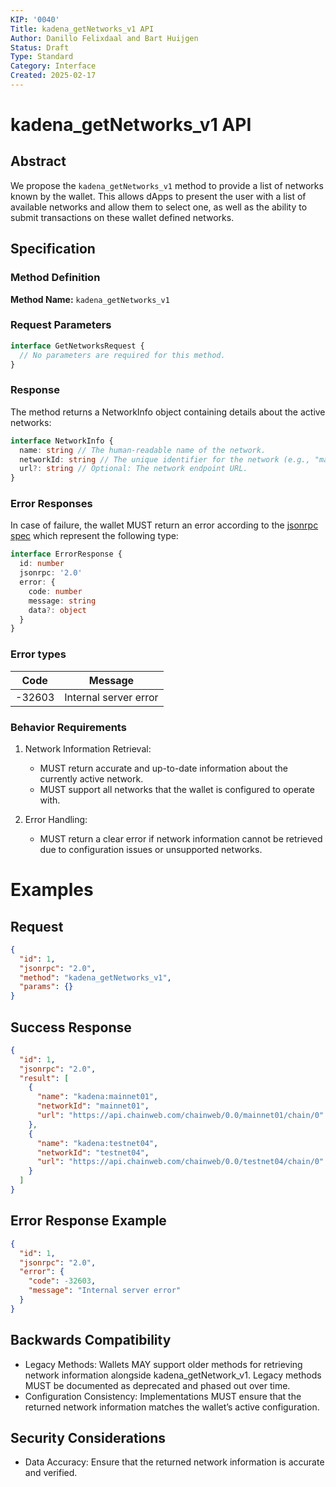 ```yaml
---
KIP: '0040'
Title: kadena_getNetworks_v1 API
Author: Danillo Felixdaal and Bart Huijgen
Status: Draft
Type: Standard
Category: Interface
Created: 2025-02-17
---
```


# kadena_getNetworks_v1 API

## Abstract

We propose the `kadena_getNetworks_v1` method to provide a list of networks known by the wallet. This allows dApps to present the user with a list of available networks and allow them to select one, as well as the ability to submit transactions on these wallet defined networks.

## Specification

### Method Definition

**Method Name:** `kadena_getNetworks_v1`

### Request Parameters

```typescript
interface GetNetworksRequest {
  // No parameters are required for this method.
}
```

### Response

The method returns a NetworkInfo object containing details about the active networks:

```ts
interface NetworkInfo {
  name: string // The human-readable name of the network.
  networkId: string // The unique identifier for the network (e.g., "mainnet01").
  url?: string // Optional: The network endpoint URL.
}
```

### Error Responses

In case of failure, the wallet MUST return an error according to the [jsonrpc spec](https://www.jsonrpc.org/specification#error_object) which represent the following type:

```typescript
interface ErrorResponse {
  id: number
  jsonrpc: '2.0'
  error: {
    code: number
    message: string
    data?: object
  }
}
```

### Error types

| Code   | Message               |
| ------ | --------------------- |
| -32603 | Internal server error |

### Behavior Requirements

1. Network Information Retrieval:

   - MUST return accurate and up-to-date information about the currently active network.
   - MUST support all networks that the wallet is configured to operate with.

2. Error Handling:
   - MUST return a clear error if network information cannot be retrieved due to configuration issues or unsupported networks.

# Examples

## Request

```json
{
  "id": 1,
  "jsonrpc": "2.0",
  "method": "kadena_getNetworks_v1",
  "params": {}
}
```

## Success Response

```json
{
  "id": 1,
  "jsonrpc": "2.0",
  "result": [
    {
      "name": "kadena:mainnet01",
      "networkId": "mainnet01",
      "url": "https://api.chainweb.com/chainweb/0.0/mainnet01/chain/0"
    },
    {
      "name": "kadena:testnet04",
      "networkId": "testnet04",
      "url": "https://api.chainweb.com/chainweb/0.0/testnet04/chain/0"
    }
  ]
}
```

## Error Response Example

```json
{
  "id": 1,
  "jsonrpc": "2.0",
  "error": {
    "code": -32603,
    "message": "Internal server error"
  }
}
```

## Backwards Compatibility

- Legacy Methods: Wallets MAY support older methods for retrieving network information alongside kadena_getNetwork_v1. Legacy methods MUST be documented as deprecated and phased out over time.
- Configuration Consistency: Implementations MUST ensure that the returned network information matches the wallet’s active configuration.

## Security Considerations

- Data Accuracy: Ensure that the returned network information is accurate and verified.

